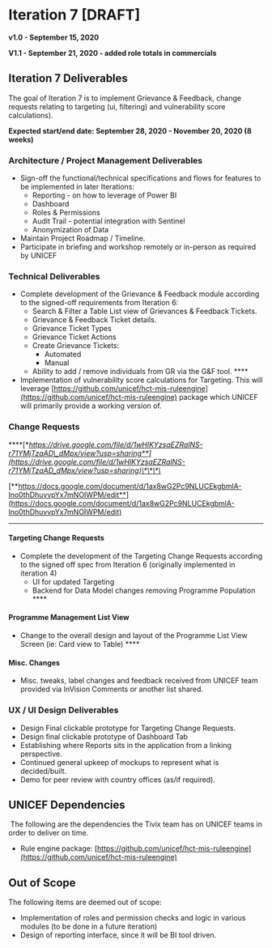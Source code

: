 # Iteration 7 \[DRAFT\]

**v1.0 - September 15, 2020**

**V1.1 - September 21, 2020 - added role totals in commercials**

## **Iteration 7 Deliverables**

The goal of Iteration 7 is to implement Grievance & Feedback, change requests relating to targeting \(ui, filtering\) and vulnerability score calculations\).

**Expected start/end date: September 28, 2020 - November 20, 2020 \(8 weeks\)**

###  **Architecture / Project Management Deliverables**

* Sign-off the functional/technical specifications and flows for features to be implemented in later Iterations:
  * Reporting - on how to leverage of Power BI
  * Dashboard
  * Roles & Permissions
  * Audit Trail - potential integration with Sentinel
  * Anonymization of Data
* Maintain Project Roadmap / Timeline.
* Participate in briefing and workshop remotely or in-person as required by UNICEF

###  **Technical Deliverables**

* Complete development of the Grievance & Feedback module according to the signed-off requirements from Iteration 6:
  * Search & Filter a Table List view of Grievances & Feedback Tickets.
  * Grievance & Feedback Ticket details.
  * Grievance Ticket Types
  * Grievance Ticket Actions
  * Create Grievance Tickets:
    * Automated
    * Manual
  * Ability to add / remove individuals from GR via the G&F tool. ****
* Implementation of vulnerability score calculations for Targeting. This will leverage [https://github.com/unicef/hct-mis-ruleengine](https://github.com/unicef/hct-mis-ruleengine) package which UNICEF will primarily provide a working version of.

### **Change Requests**

\*\*\*\*[**https://drive.google.com/file/d/1wHlKYzsaEZRalNS-r71YMjTzaAD\_dMpx/view?usp=sharing**](https://drive.google.com/file/d/1wHlKYzsaEZRalNS-r71YMjTzaAD_dMpx/view?usp=sharing)\*\*\*\*

[**https://docs.google.com/document/d/1ax8wG2Pc9NLUCEkgbmlA-lno0thDhuvvpYx7mNOIWPM/edit**](https://docs.google.com/document/d/1ax8wG2Pc9NLUCEkgbmlA-lno0thDhuvvpYx7mNOIWPM/edit)  
****

#### **Targeting Change Requests**

* Complete the development of the Targeting Change Requests according to the signed off spec from Iteration 6 \(originally implemented in iteration 4\)
  * UI for updated Targeting
  * Backend for Data Model changes removing Programme Population ****

#### **Programme Management List View**

* Change to the overall design and layout of the Programme List View Screen \(ie: Card view to Table\) ****

#### **Misc. Changes**

* Misc. tweaks, label changes and feedback received from UNICEF team provided via InVision Comments or another list shared.

### **UX / UI Design Deliverables**

* Design Final clickable prototype for Targeting Change Requests.
* Design final clickable prototype of Dashboard Tab
* Establishing where Reports sits in the application from a linking perspective.
* Continued general upkeep of mockups to represent what is decided/built.
* Demo for peer review with country offices \(as/if required\).

## **UNICEF Dependencies**

**‌** The following are the dependencies the Tivix team has on UNICEF teams in order to deliver on time.

* Rule engine package: [https://github.com/unicef/hct-mis-ruleengine](https://github.com/unicef/hct-mis-ruleengine)

## **Out of Scope**

The following items are deemed out of scope:

* Implementation of roles and permission checks and logic in various modules \(to be done in a future iteration\)
* Design of reporting interface, since it will be BI tool driven.



